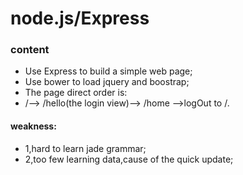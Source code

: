 # node.js/Express
### content
+ Use Express to build a simple web page;
+ Use bower to load jquery and boostrap;
+ The page direct order is: 
+ /--> /hello(the login view)--> /home -->logOut to /.
#### weakness:
+ 1,hard to learn jade grammar;
+ 2,too few learning data,cause of the quick update;

